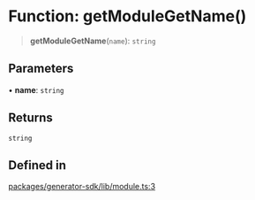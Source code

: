 # Function: getModuleGetName()

> **getModuleGetName**(`name`): `string`

## Parameters

• **name**: `string`

## Returns

`string`

## Defined in

[packages/generator-sdk/lib/module.ts:3](https://github.com/andreisergiu98/baeta/blob/e352a1ec749c5b23df693f5f8373ac0b75347349/packages/generator-sdk/lib/module.ts#L3)

